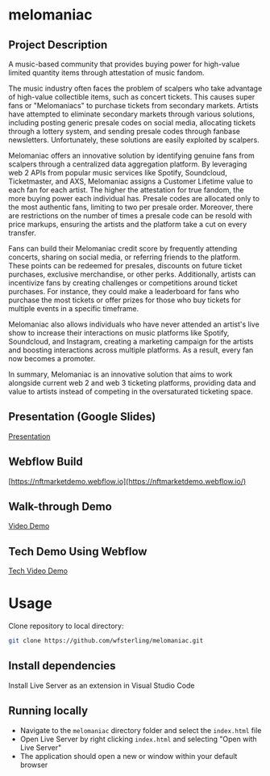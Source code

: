 # melomaniac

## Project Description
A music-based community that provides buying power for high-value limited quantity items through attestation of music fandom.

The music industry often faces the problem of scalpers who take advantage of high-value collectible items, such as concert tickets. This causes super fans or "Melomaniacs" to purchase tickets from secondary markets. Artists have attempted to eliminate secondary markets through various solutions, including posting generic presale codes on social media, allocating tickets through a lottery system, and sending presale codes through fanbase newsletters. Unfortunately, these solutions are easily exploited by scalpers.

Melomaniac offers an innovative solution by identifying genuine fans from scalpers through a centralized data aggregation platform. By leveraging web 2 APIs from popular music services like Spotify, Soundcloud, Ticketmaster, and AXS, Melomaniac assigns a Customer Lifetime value to each fan for each artist. The higher the attestation for true fandom, the more buying power each individual has. Presale codes are allocated only to the most authentic fans, limiting to two per presale order. Moreover, there are restrictions on the number of times a presale code can be resold with price markups, ensuring the artists and the platform take a cut on every transfer.

Fans can build their Melomaniac credit score by frequently attending concerts, sharing on social media, or referring friends to the platform. These points can be redeemed for presales, discounts on future ticket purchases, exclusive merchandise, or other perks. Additionally, artists can incentivize fans by creating challenges or competitions around ticket purchases. For instance, they could make a leaderboard for fans who purchase the most tickets or offer prizes for those who buy tickets for multiple events in a specific timeframe.

Melomaniac also allows individuals who have never attended an artist's live show to increase their interactions on music platforms like Spotify, Soundcloud, and Instagram, creating a marketing campaign for the artists and boosting interactions across multiple platforms. As a result, every fan now becomes a promoter.

In summary, Melomaniac is an innovative solution that aims to work alongside current web 2 and web 3 ticketing platforms, providing data and value to artists instead of competing in the oversaturated ticketing space.

## Presentation (Google Slides)
[Presentation](https://docs.google.com/presentation/d/1rPPaBL1W1hwp_h-TpIoY6pJ1zAMihNrPFnideTKLOrk/edit?usp=sharing)

## Webflow Build
[https://nftmarketdemo.webflow.io](https://nftmarketdemo.webflow.io/)

## Walk-through Demo
[Video Demo](https://drive.google.com/file/d/1ZNdKmE-1BFmJkcve8ESC66rkq0W_taGg/view?usp=share_link)

## Tech Demo Using Webflow
[Tech Video Demo](https://drive.google.com/file/d/1NgOeKZDZwPeyYWRatTAF4mLHLkSQzZpt/view?usp=share_link)

# Usage
Clone repository to local directory:
```sh
git clone https://github.com/wfsterling/melomaniac.git
```

## Install dependencies
Install Live Server as an extension in Visual Studio Code

## Running locally
- Navigate to the `melomaniac` directory folder and select the `index.html` file
- Open Live Server by right clicking `index.html` and selecting "Open with Live Server"
- The application should open a new or window within your default browser
